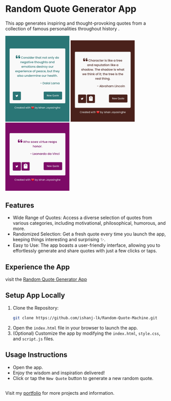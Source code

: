 # Random Quote Generator App

This app generates inspiring and thought-provoking quotes from a collection of famous personalities throughout history .

<p float="left">
  <img src="./img/ss1.jpg" width="200"/>
  <img src="./img/ss2.jpg" width="200" /> 
  <img src="./img/ss3.jpg" width="200" />
</p>

## Features

* Wide Range of Quotes: Access a diverse selection of quotes from various categories, including motivational, philosophical, humorous, and more.
* Randomized Selection: Get a fresh quote every time you launch the app, keeping things interesting and surprising ✨.
* Easy to Use: The app boasts a user-friendly interface, allowing you to effortlessly generate and share quotes with just a few clicks or taps.

## Experience the App
visit the [Random Quote Generator App](https://ishanj.lk/quote)

## Setup App Locally

1. Clone the Repository:
    ```bash
    git clone https://github.com/ishanj-lk/Random-Quote-Machine.git
    ```
2. Open the `index.html` file in your browser to launch the app.
3. (Optional) Customize the app by modifying the `index.html`, `style.css`, and `script.js` files.

## Usage Instructions

* Open the app.
* Enjoy the wisdom and inspiration delivered!
* Click or tap the `New Quote` button to generate a new random quote.


## 
Visit my [portfolio](https://ishanj.lk/) for more projects and information.

